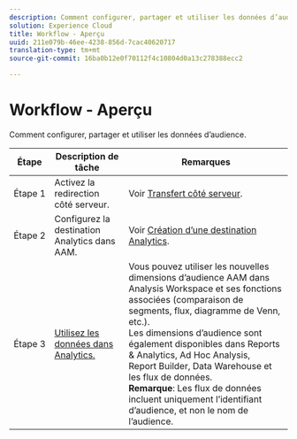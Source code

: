 ```yaml
---
description: Comment configurer, partager et utiliser les données d’audience.
solution: Experience Cloud
title: Workflow - Aperçu
uuid: 211e079b-46ee-4238-856d-7cac40620717
translation-type: tm+mt
source-git-commit: 16ba0b12e0f70112f4c10804d0a13c278388ecc2

---
```



# Workflow - Aperçu

Comment configurer, partager et utiliser les données d’audience.

| Étape | Description de tâche | Remarques |
|--- |--- |--- |
| Étape 1 | Activez la redirection côté serveur. | Voir [Transfert côté serveur](/help/admin/admin/c-server-side-forwarding/ssf.md). |
| Étape 2 | Configurez la destination Analytics dans AAM. | Voir [Création d’une destination Analytics](https://marketing.adobe.com/resources/help/en_US/aam/create-analytics-destination.html). |
| Étape 3 | [Utilisez les données dans Analytics.](/help/integrate/c-audience-analytics/c-workflow/use-audience-data-analytics.md) | Vous pouvez utiliser les nouvelles dimensions d’audience AAM dans Analysis Workspace et ses fonctions associées (comparaison de segments, flux, diagramme de Venn, etc.). <br>Les dimensions d’audience sont également disponibles dans Reports &amp; Analytics, Ad Hoc Analysis, Report Builder, Data Warehouse et les flux de données. <br>**Remarque**:  Les flux de données incluent uniquement l’identifiant d’audience, et non le nom de l’audience. |
